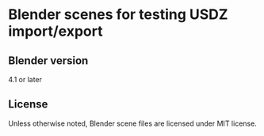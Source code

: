 # Blender scenes for testing USDZ import/export

## Blender version

4.1 or later

## License

Unless otherwise noted, Blender scene files are licensed under MIT license.
